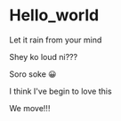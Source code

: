 # Hello_world
Let it rain from your mind

Shey ko loud ni???

Soro soke
😀

I think I've begin to love this

We move!!!
